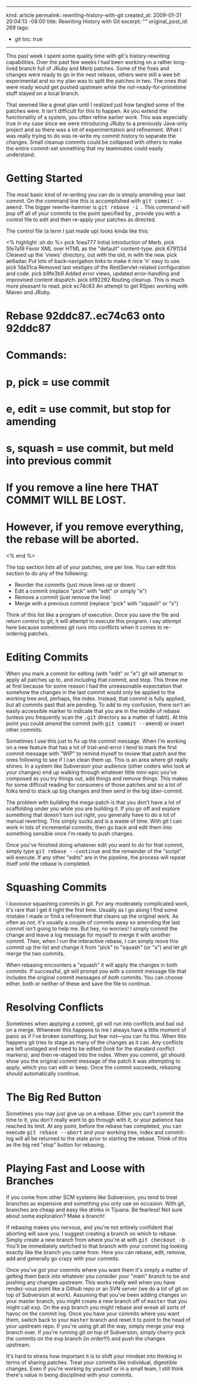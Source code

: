 ----- 
kind: article
permalink: rewriting-history-with-git
created_at: 2009-01-31 20:04:13 -08:00
title: Rewriting History with Git
excerpt: ""
original_post_id: 269
tags: 
- git
toc: true
-----
This past week I spent some quality time with git's history-rewriting capabilities. Over the past few weeks I had been working on a rather long-lived branch full of JRuby and Merb patches. Some of the fixes and changes were ready to go in the next release, others were still a wee bit experimental and so my plan was to split the patches in two. The ones that were ready would get pushed upstream while the not-ready-for-primetime stuff stayed on a local branch.

That seemed like a great plan until I realized just how tangled some of the patches were. It isn't difficult for this to happen. As you extend the functionality of a system, you often refine earlier work. This was especially true in my case since we were introducing JRuby to a previously Java-only project and so there was a lot of experimentation and refinement. What I was really trying to do was re-write my commit history to separate the changes. Small cleanup commits could be collapsed with others to make the entire commit-set something that my teammates could easily understand.
# Getting Started

The most basic kind of re-writing you can do is simply amending your last commit. On the command line this is accomplished with <tt>git commit --amend</tt>. The bigger rewrite-hammer is <tt>git rebase -i <ref></tt>. This command will pop off all of your commits to the point specified by <tt><ref></tt>, provide you with a control file to edit and then re-apply your patches as directed.

The control file (a term I just made up) looks kinda like this:

<% highlight :sh do %>
pick 1cea777 Initial introduction of Merb.
pick 5fe7a19 Favor XML over HTML as the "default" content-type.
pick 6791134 Cleaned up the 'views' directory, out with the old, in with the new.
pick ae6adac Put lots of back-navigation links to make it nice 'n' easy to use.
pick 1da31ca Removed last vestiges of the RestServlet-related configuration and code.
pick b9fe3b9 Added error views, updated error-handling and improvised content dispatch.
pick bf92292 Routing cleanup. This is much more pleasant to read.
pick ec74c63 An attempt to get RSpec working with Maven and JRuby.

# Rebase 92ddc87..ec74c63 onto 92ddc87
#
# Commands:
#  p, pick = use commit
#  e, edit = use commit, but stop for amending
#  s, squash = use commit, but meld into previous commit
#
# If you remove a line here THAT COMMIT WILL BE LOST.
# However, if you remove everything, the rebase will be aborted.
<% end %>

The top section lists all of your patches, one per line. You can edit this section to do any of the following:
*  Reorder the commits (just move lines up or down)
*  Edit a commit (replace "pick" with "edit" or simply "e")
*  Remove a commit (just remove the line)
*  Merge with a previous commit (replace "pick" with "squash" or "s")

Think of this list like a program of execution. Once you save the file and return control to git, it will attempt to execute this program. I say _attempt_ here because sometimes git runs into conflicts when it comes to re-ordering patches.
# Editing Commits

When you mark a commit for editing (with "edit" or "e") git will attempt to apply all patches up to, and including that commit, and stop. This threw me at first because for some reason I had the unreasonable expectation that somehow the changes in the last commit would only be applied to the working tree and, perhaps, the index. Instead, that commit is fully applied, but all commits past that are pending. To add to my confusion, there isn't an easily accessible marker to indicate that you are in the middle of rebase (unless you frequently scan the <tt>.git</tt> directory as a matter of habit). At this point you could _amend_ the commit (with <tt>git commit --amend</tt>) or insert other commits.

Sometimes I use this just to fix up the commit message. When I'm working on a new feature that has a lot of trial-and-error I tend to mark the first commit message with "WIP" to remind myself to review that patch and the ones following to see if I can clean them up. This is an area where git really shines. In a system like Subversion your audience (other coders who look at your changes) end up walking through whatever little mini-epic you've composed as you try things out, add things and remove things. This makes for some difficult reading for consumers of those patches and so a lot of folks tend to stack up big changes and then send in the big über-commit.

The problem with building the mega-patch is that you don't have a lot of scaffolding under you while you are building it. If you go off and explore something that doesn't turn out right, you generally have to do a lot of manual reverting. This simply sucks and is a waste of time. With git I can work in lots of incremental commits, then go back and edit them into something sensible once I'm ready to push changes.

Once you've finished doing whatever edit you want to do for that commit, simply type <tt>git rebase --continue</tt> and the remainder of the "script" will execute. If any other "edits" are in the pipeline, the process will repeat itself until the rebase is completed.
# Squashing Commits

I _looooove_ squashing commits in git. For any moderately complicated work, it's rare that I get it right the first time. Usually as I go along I find some mistake I made or find a refinement that cleans up the original work. As often as not, it's usually a couple of commits away so amending the last commit isn't going to help me. But hey, no worries! I simply commit the change and leave a log message for myself to merge it with another commit. Then, when I run the interactive rebase, I can simply move this commit up the list and change it from "pick" to "squash" (or "s") and let git merge the two commits.

When rebasing encounters a "squash" it will apply the changes in both commits. If successful, git will prompt you with a commit message file that includes the original commit messages of _both_ commits. You can choose either, both or neither of these and save the file to continue.
# Resolving Conflicts

Sometimes when applying a commit, git will run into conflicts and bail out on a merge. Whenever this happens to me I always have a little moment of panic as if I've broken something, but fear not&mdash;you can fix this. When this happens git tries to stage as many of the changes as it can. Any conflicts are left unstaged and need to be edited (look for the standard conflict markers), and then re-staged into the index. When you commit, git should show you the original commit message of the patch it was attempting to apply, which you can edit or keep. Once the commit succeeds, rebasing should automatically continue.
# The Big Red Button

Sometimes you may just give up on a rebase. Either you can't commit the time to it, you don't really want to go through with it, or your patience has reached its limit. At any point, before the rebase has completed, you can execute <tt>git rebase --abort</tt> and your working tree, index and commit-log will all be returned to the state prior to starting the rebase. Think of this as the big red "stop" button for rebasing.
# Playing Fast and Loose with Branches

If you come from other SCM systems like Subversion, you tend to treat branches as expensive and something you only use on occasion. With git, branches are cheap and easy like drinks in Tijuana. Be fearless! Not sure about some exploration? Make a branch!

If rebasing makes you nervous, and you're not entirely confident that aborting will save you, I suggest creating a branch on which to rebase. Simply create a new branch from where you're at with <tt>git checkout -b <branch></tt>. You'll be immediately switched to that branch with your commit log looking exactly like the branch you came from. Here you can rebase, edit, remove, add and generally go crazy with your commits.

Once you've got your commits where you want them it's simply a matter of getting them back into whatever you consider your "main" branch to be and pushing any changes upstream. This works really well when you have rendez-vous point like a Github repo or an SVN server (we do a lot of git on top of Subversion at work). Assuming that you've been adding changes on your master branch, you might create a new branch off of <tt>master</tt> that you might call <tt>exp</tt>. On the <tt>exp</tt> branch you might rebase and wreak all sorts of havoc on the commit log. Once you have your commits where you want them, switch back to your <tt>master</tt> branch and reset it to point to the head of your upstream repo. If you're using git all the way, simply merge your <tt>exp</tt> branch over. If you're running git on top of Subversion, simply cherry-pick the commits on the <tt>exp</tt> branch (in order!!!) and push the changes upstream.

It's hard to stress how important it is to shift your mindset into thinking in terms of sharing patches. Treat your commits like individual, digestible changes. Even if you're working by yourself or in a small team, I still think there's value in being disciplined with your commits.

